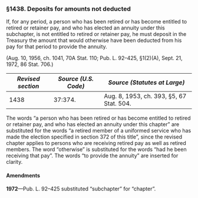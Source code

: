 ### §1438. Deposits for amounts not deducted ###

If, for any period, a person who has been retired or has become entitled to retired or retainer pay, and who has elected an annuity under this subchapter, is not entitled to retired or retainer pay, he must deposit in the Treasury the amount that would otherwise have been deducted from his pay for that period to provide the annuity.

(Aug. 10, 1956, ch. 1041, 70A Stat. 110; Pub. L. 92–425, §1(2)(A), Sept. 21, 1972, 86 Stat. 706.)

|*Revised section*|*Source (U.S. Code)*|      *Source (Statutes at Large)*      |
|-----------------|--------------------|----------------------------------------|
|      1438       |      37:374.       |Aug. 8, 1953, ch. 393, §5, 67 Stat. 504.|

The words “a person who has been retired or has become entitled to retired or retainer pay, and who has elected an annuity under this chapter” are substituted for the words “a retired member of a uniformed service who has made the election specified in section 372 of this title”, since the revised chapter applies to persons who are receiving retired pay as well as retired members. The word “otherwise” is substituted for the words “had he been receiving that pay”. The words “to provide the annuity” are inserted for clarity.

#### Amendments ####

**1972**—Pub. L. 92–425 substituted “subchapter” for “chapter”.